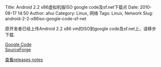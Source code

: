Title: Android 2.2 x86虚拟机版ISO google code及sf.net下载点
Date: 2010-08-17 14:50
Author: ahui
Category: Linux, 网络
Tags: Linux, Network
Slug: android-2-2-x86iso-google-code-sf-net

原开发者已经上传Android 2.2 x86 vm的ISO到google
code及sf.net上，请移步下载.

[Google Code][]  
[SourceForge][]

[查看releases notes][]

  [Google Code]: http://code.google.com/p/android-x86/downloads/list
  [SourceForge]: http://sourceforge.net/projects/android-x86/files/
  [查看releases notes]: http://www.android-x86.org/releases/build-20100812
